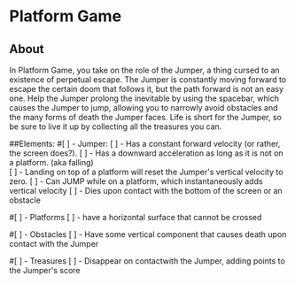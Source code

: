 # Platform Game #

## About

In Platform Game, you take on the role of the Jumper, a thing cursed to an
existence of perpetual escape.  The Jumper is constantly moving forward to
escape the certain doom that follows it, but the path forward is not an easy one.
Help the Jumper prolong the inevitable by using the spacebar, which causes the
Jumper to jump, allowing you to narrowly avoid obstacles and the many forms of
death the Jumper faces.  Life is short for the Jumper, so be sure to live it up
by collecting all the treasures you can.

##Elements:
#[ ] - Jumper:
[ ] - Has a constant forward velocity (or rather, the screen does?).
[ ] - Has a downward acceleration as long as it is not on a platform. (aka falling)  
[ ] - Landing on top of a platform will reset the Jumper's vertical velocity to zero.
[ ] - Can JUMP while on a platform, which instantaneously adds vertical velocity
[ ] - Dies upon contact with the bottom of the screen or an obstacle

#[ ] - Platforms
[ ] - have a horizontal surface that cannot be crossed

#[ ] - Obstacles
[ ] - Have some vertical component that causes death upon contact with the Jumper

#[ ] - Treasures
[ ] - Disappear on contactwith the Jumper, adding points to the Jumper's score
